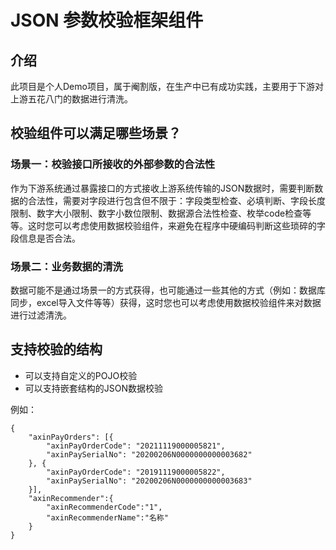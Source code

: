 # JSON 参数校验框架组件

## 介绍
此项目是个人Demo项目，属于阉割版，在生产中已有成功实践，主要用于下游对上游五花八门的数据进行清洗。

## 校验组件可以满足哪些场景？

### 场景一：校验接口所接收的外部参数的合法性

作为下游系统通过暴露接口的方式接收上游系统传输的JSON数据时，需要判断数据的合法性，需要对字段进行包含但不限于：字段类型检查、必填判断、字段长度限制、数字大小限制、数字小数位限制、数据源合法性检查、枚举code检查等等。这时您可以考虑使用数据校验组件，来避免在程序中硬编码判断这些琐碎的字段信息是否合法。

### 场景二：业务数据的清洗

数据可能不是通过场景一的方式获得，也可能通过一些其他的方式（例如：数据库同步，excel导入文件等等）获得，这时您也可以考虑使用数据校验组件来对数据进行过滤清洗。

## 支持校验的结构

- 可以支持自定义的POJO校验
- 可以支持嵌套结构的JSON数据校验

例如：
```
{
    "axinPayOrders": [{
        "axinPayOrderCode": "20211119000005821",
        "axinPaySerialNo": "20200206N0000000000003682"
    }, {
        "axinPayOrderCode": "20191119000005822",
        "axinPaySerialNo": "20200206N0000000000003683"
    }],
    "axinRecommender":{
        "axinRecommenderCode":"1",
        "axinRecommenderName":"名称"
    }
}
```
